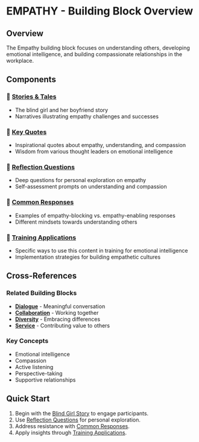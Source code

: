 # EMPATHY - Building Block Overview

## Overview
The Empathy building block focuses on understanding others, developing emotional intelligence, and building compassionate relationships in the workplace.

## Components

### 📖 [Stories & Tales](stories-tales.md)
- The blind girl and her boyfriend story
- Narratives illustrating empathy challenges and successes

### 💬 [Key Quotes](key-quotes.md)
- Inspirational quotes about empathy, understanding, and compassion
- Wisdom from various thought leaders on emotional intelligence

### 🤔 [Reflection Questions](reflection-questions.md)
- Deep questions for personal exploration on empathy
- Self-assessment prompts on understanding and compassion

### 💭 [Common Responses](common-responses.md)
- Examples of empathy-blocking vs. empathy-enabling responses
- Different mindsets towards understanding others

### 🎯 [Training Applications](training-applications.md)
- Specific ways to use this content in training for emotional intelligence
- Implementation strategies for building empathetic cultures

## Cross-References

### Related Building Blocks
- **[Dialogue](../dialogue/README.md)** - Meaningful conversation
- **[Collaboration](../collaboration/README.md)** - Working together
- **[Diversity](../diversity/README.md)** - Embracing differences
- **[Service](../service/README.md)** - Contributing value to others

### Key Concepts
- Emotional intelligence
- Compassion
- Active listening
- Perspective-taking
- Supportive relationships

## Quick Start
1. Begin with the [Blind Girl Story](stories-tales.md) to engage participants.
2. Use [Reflection Questions](reflection-questions.md) for personal exploration.
3. Address resistance with [Common Responses](common-responses.md).
4. Apply insights through [Training Applications](training-applications.md).
